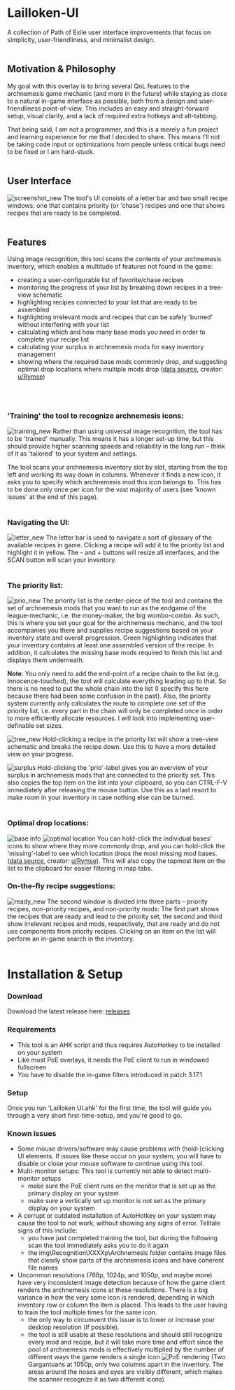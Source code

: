 # Lailloken-UI
A collection of Path of Exile user interface improvements that focus on simplicity, user-friendliness, and minimalist design.
<br>
<br>

## Motivation & Philosophy

My goal with this overlay is to bring several QoL features to the archnemesis game mechanic (and more in the future) while staying as close to a natural in-game interface as possible, both from a design and user-friendliness point-of-view. This includes an easy and straight-forward setup, visual clarity, and a lack of required extra hotkeys and alt-tabbing.

That being said, I am not a programmer, and this is a merely a fun project and learning experience for me that I decided to share. This means I'll not be taking code input or optimizations from people unless critical bugs need to be fixed or I am hard-stuck.
<br>
<br>

## User Interface
![screenshot_new](https://user-images.githubusercontent.com/61888437/154802725-8a22a4ba-586a-4eab-b54d-0c7a65c17bb4.jpg)
The tool's UI consists of a letter bar and two small recipe windows: one that contains priority (or 'chase') recipes and one that shows recipes that are ready to be completed.
<br>
<br>

## Features

Using image recognition, this tool scans the contents of your archnemesis inventory, which enables a multitude of features not found in the game:
- creating a user-configurable list of favorite/chase recipes
- monitoring the progress of your list by breaking down recipes in a tree-view schematic
- highlighting recipes connected to your list that are ready to be assembled
- highlighting irrelevant mods and recipes that can be safely 'burned' without interfering with your list
- calculating which and how many base mods you need in order to complete your recipe list
- calculating your surplus in archnemesis mods for easy inventory management
- showing where the required base mods commonly drop, and suggesting optimal drop locations where multiple mods drop ([data source](https://www.reddit.com/r/pathofexile/comments/srtuug/i_made_a_sheet_for_archnemesis_drop_locations/), creator: [u/Rymse](https://www.reddit.com/user/Rymse/))
<br>
<br>

### 'Training' the tool to recognize archnemesis icons:
![training_new](https://user-images.githubusercontent.com/61888437/154835584-2d432a0e-82ac-4181-9d4c-73ac31a1ea7b.jpg)
Rather than using universal image recognition, the tool has to be 'trained' manually. This means it has a longer set-up time, but this should provide higher scanning speeds and reliability in the long run – think of it as 'tailored' to your system and settings.

The tool scans your archnemesis inventory slot by slot, starting from the top left and working its way down in columns. Whenever it finds a new icon, it asks you to specify which archnemesis mod this icon belongs to. This has to be done only once per icon for the vast majority of users (see 'known issues' at the end of this page).
<br>
<br>

### Navigating the UI:
![letter_new](https://user-images.githubusercontent.com/61888437/155020590-223c2f87-d75e-48fc-b66e-0025fd2c7d9e.png)
The letter bar is used to navigate a sort of glossary of the available recipes in game. Clicking a recipe will add it to the priority list and highlight it in yellow. The - and + buttons will resize all interfaces, and the SCAN button will scan your inventory.
<br>
<br>

### The priority list:
![prio_new](https://user-images.githubusercontent.com/61888437/154803573-6c43fde9-7785-4fb1-9ddd-40e7da123e17.png)
The priority list is the center-piece of the tool and contains the set of archnemesis mods that you want to run as the endgame of the league-mechanic, i.e. the money-maker, the big wombo-combo. As such, this is where you set your goal for the archnemesis mechanic, and the tool accompanies you there and supplies recipe suggestions based on your inventory state and overall progression. Green highlighting indicates that your inventory contains at least one assembled version of the recipe. In addition, it calculates the missing base mods required to finish this list and displays them underneath.

**Note**: You only need to add the end-point of a recipe chain to the list (e.g. Innocence-touched), the tool will calculate everything leading up to that. So there is no need to put the whole chain into the list (I specify this here because there had been some confusion in the past). Also, the priority system currently only calculates the route to complete one set of the priority list, i.e. every part in the chain will only be completed once in order to more efficiently allocate resources. I will look into implementing user-definable set sizes.

![tree_new](https://user-images.githubusercontent.com/61888437/154804804-330a8914-f626-459e-bbf7-cbf326440bb0.png)
Hold-clicking a recipe in the priority list will show a tree-view schematic and breaks the recipe down. Use this to have a more detailed view on your progress.

![surplus](https://user-images.githubusercontent.com/61888437/154805163-401b44ac-7638-474b-bc95-c6a56e193773.png)
Hold-clicking the 'prio'-label gives you an overview of your surplus in archnemesis mods that are connected to the priority set. This also copies the top item on the list into your clipboard, so you can CTRL-F-V immediately after releasing the mouse button. Use this as a last resort to make room in your inventory in case nothing else can be burned.
<br>
<br>

### Optimal drop locations:
![base info](https://user-images.githubusercontent.com/61888437/154804196-1524117f-52e4-43ec-9091-3845ea89a37c.png)
![optimal location](https://user-images.githubusercontent.com/61888437/154804267-9f64bbe3-1fdc-4e50-83e6-9e9511eebd04.png)
You can hold-click the individual bases' icons to show where they more commonly drop, and you can hold-click the 'missing'-label to see which location drops the most missing mod bases. ([data source](https://www.reddit.com/r/pathofexile/comments/srtuug/i_made_a_sheet_for_archnemesis_drop_locations/), creator: [u/Rymse](https://www.reddit.com/user/Rymse/)). This will also copy the topmost item on the list to the clipboard for easier filtering in map tabs.
<br>

### On-the-fly recipe suggestions:
![ready_new](https://user-images.githubusercontent.com/61888437/155020962-a8fcbd8e-2ae6-4a64-9147-b3dcbfd17349.png)
The second window is divided into three parts – priority recipes, non-priority recipes, and non-priority mods: The first part shows the recipes that are ready and lead to the priority set, the second and third show irrelevant recipes and mods, respectively, that are ready and do not use components from priority recipes. Clicking on an item on the list will perform an in-game search in the inventory.
<br>
<br>

# Installation & Setup

### Download
Download the latest release here: [releases](https://github.com/Lailloken/Lailloken-UI/releases)

### Requirements
- This tool is an AHK script and thus requires AutoHotkey to be installed on your system
- Like most PoE overlays, it needs the PoE client to run in windowed fullscreen
- You have to disable the in-game filters introduced in patch 3.17.1

### Setup
Once you run 'Lailloken UI.ahk' for the first time, the tool will guide you through a very short first-time-setup, and you're good to go.

### Known issues
- Some mouse drivers/software may cause problems with (hold-)clicking UI elements. If issues like these occur on your system, you will have to disable or close your mouse software to continue using this tool.
- Multi-monitor setups: This tool is currently not able to detect multi-monitor setups
   - make sure the PoE client runs on the monitor that is set up as the primary display on your system
   - make sure a vertically set up monitor is not set as the primary display on your system
- A corrupt or outdated installation of AutoHotkey on your system may cause the tool to not work, without showing any signs of error. Telltale signs of this include:
   - you have just completed training the tool, but during the following scan the tool immediately asks you to do it again
   - the img\Recognition\XXXXp\Archnemesis folder contains image files that clearly show parts of the archnemesis icons and have coherent file names
- Uncommon resolutions (768p, 1024p, and 1050p, and maybe more) have very inconsistent image detection because of how the game client renders the archnemesis icons at these resolutions. There is a big variance in how the very same icon is rendered, depending in which inventory row or column the item is placed. This leads to the user having to train the tool multiple times for the same icon.
   - the only way to circumvent this issue is to lower or increase your desktop resolution (if possible).
   - the tool is still usable at these resolutions and should still recognize every mod and recipe, but it will take more time and effort since the pool of archnemesis mods is effectively multiplied by the number of different ways the game renders a single icon
![PoE rendering](https://user-images.githubusercontent.com/61888437/155091150-bef763d7-078d-4663-89f9-edc044a7ebe3.png)
(Two Gargantuans at 1050p, only two columns apart in the inventory. The areas around the noses and eyes are visibly different, which makes the scanner recognize it as two different icons)

